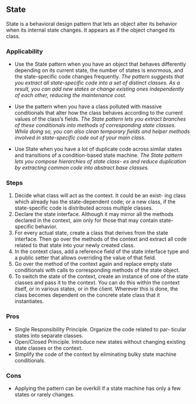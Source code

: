 ## State
State is a behavioral design pattern that lets an object alter its behavior when its internal state changes. It appears as if the object changed its class.

### Applicability
- Use the State pattern when you have an object that behaves differently depending on its current state, the number of states is enormous, and the state-specific code changes frequently.
_The pattern suggests that you extract all state-specific code into a set of distinct classes. As a result, you can add new states or change existing ones independently of each other, reducing the maintenance cost._

- Use the pattern when you have a class polluted with massive conditionals that alter how the class behaves according to the current values of the class’s fields.
_The State pattern lets you extract branches of these conditionals into methods of corresponding state classes. While doing so, you can also clean temporary fields and helper methods involved in state-specific code out of your main class._

- Use State when you have a lot of duplicate code across similar states and transitions of a condition-based state machine.
_The State pattern lets you compose hierarchies of state class- es and reduce duplication by extracting common code into abstract base classes._

### Steps
1. Decide what class will act as the context. It could be an exist- ing class which already has the state-dependent code; or a new class, if the state-specific code is distributed across multiple classes.
2. Declare the state interface. Although it may mirror all the methods declared in the context, aim only for those that may contain state-specific behavior.
3. For every actual state, create a class that derives from the state interface. Then go over the methods of the context and extract all code related to that state into your newly created class.
4. In the context class, add a reference field of the state interface type and a public setter that allows overriding the value of that field.
5. Go over the method of the context again and replace empty state conditionals with calls to corresponding methods of the state object.
6. To switch the state of the context, create an instance of one of the state classes and pass it to the context. You can do this within the context itself, or in various states, or in the client. Wherever this is done, the class becomes dependent on the concrete state class that it instantiates.

### Pros
* Single Responsibility Principle. Organize the code related to par-
ticular states into separate classes.
* Open/Closed Principle. Introduce new states without changing existing state classes or the context.
* Simplify the code of the context by eliminating bulky state machine conditionals.

### Cons
* Applying the pattern can be overkill if a state machine has only a few states or rarely changes.
